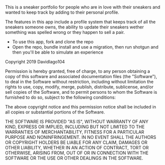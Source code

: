 This is a sneaker portfolio for people who are in love with their sneakers and wanted to keep track by adding to their personal profile.

The features in this app include a profile system that keeps track of all the sneakers someone owns, the ability to update their sneakers wether something was spelled wrong or they happen to sell a pair.

- To use this app, fork and clone the repo
- Open the repo, bundle install and use a migration, then run shotgun and then you'll be able to simulate an experience


Copyright 2019 Davidlago104

Permission is hereby granted, free of charge, to any person obtaining a copy of this software and associated documentation files (the "Software"), to deal in the Software without restriction, including without limitation the rights to use, copy, modify, merge, publish, distribute, sublicense, and/or sell copies of the Software, and to permit persons to whom the Software is furnished to do so, subject to the following conditions:

The above copyright notice and this permission notice shall be included in all copies or substantial portions of the Software.

THE SOFTWARE IS PROVIDED "AS IS", WITHOUT WARRANTY OF ANY KIND, EXPRESS OR IMPLIED, INCLUDING BUT NOT LIMITED TO THE WARRANTIES OF MERCHANTABILITY, FITNESS FOR A PARTICULAR PURPOSE AND NONINFRINGEMENT. IN NO EVENT SHALL THE AUTHORS OR COPYRIGHT HOLDERS BE LIABLE FOR ANY CLAIM, DAMAGES OR OTHER LIABILITY, WHETHER IN AN ACTION OF CONTRACT, TORT OR OTHERWISE, ARISING FROM, OUT OF OR IN CONNECTION WITH THE SOFTWARE OR THE USE OR OTHER DEALINGS IN THE SOFTWARE.
